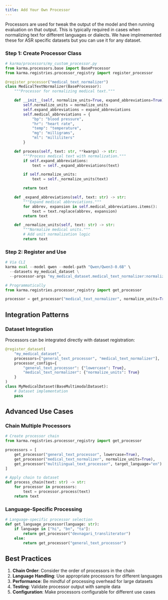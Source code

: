 ```yaml
---
title: Add Your Own Processor
---
```

Processors are used for tweak the output of the model and then running evaluation on that output.
This is typically required in cases when normalizing text for different languages or dialects.
We have implmemented these for ASR specific datasets but you can use it for any dataset.

### Step 1: Create Processor Class

```python
# karma/processors/my_custom_processor.py
from karma.processors.base import BaseProcessor
from karma.registries.processor_registry import register_processor

@register_processor("medical_text_normalizer")
class MedicalTextNormalizer(BaseProcessor):
    """Processor for normalizing medical text."""

    def __init__(self, normalize_units=True, expand_abbreviations=True):
        self.normalize_units = normalize_units
        self.expand_abbreviations = expand_abbreviations
        self.medical_abbreviations = {
            "bp": "blood pressure",
            "hr": "heart rate",
            "temp": "temperature",
            "mg": "milligrams",
            "ml": "milliliters"
        }

    def process(self, text: str, **kwargs) -> str:
        """Process medical text with normalization."""
        if self.expand_abbreviations:
            text = self._expand_abbreviations(text)

        if self.normalize_units:
            text = self._normalize_units(text)

        return text

    def _expand_abbreviations(self, text: str) -> str:
        """Expand medical abbreviations."""
        for abbrev, expansion in self.medical_abbreviations.items():
            text = text.replace(abbrev, expansion)
        return text

    def _normalize_units(self, text: str) -> str:
        """Normalize medical units."""
        # Add unit normalization logic
        return text
```

### Step 2: Register and Use

```python
# Via CLI
karma eval --model qwen --model-path "Qwen/Qwen3-0.6B" \
  --datasets my_medical_dataset \
  --processor-args "my_medical_dataset.medical_text_normalizer:normalize_units=True"

# Programmatically
from karma.registries.processor_registry import get_processor

processor = get_processor("medical_text_normalizer", normalize_units=True)
```

## Integration Patterns

### Dataset Integration

Processors can be integrated directly with dataset registration:

```python
@register_dataset(
    "my_medical_dataset",
    processors=["general_text_processor", "medical_text_normalizer"],
    processor_configs={
        "general_text_processor": {"lowercase": True},
        "medical_text_normalizer": {"normalize_units": True}
    }
)
class MyMedicalDataset(BaseMultimodalDataset):
    # Dataset implementation
    pass
```

## Advanced Use Cases

### Chain Multiple Processors

```python
# Create processor chain
from karma.registries.processor_registry import get_processor

processors = [
    get_processor("general_text_processor", lowercase=True),
    get_processor("medical_text_normalizer", normalize_units=True),
    get_processor("multilingual_text_processor", target_language="en")
]

# Apply chain to dataset
def process_chain(text: str) -> str:
    for processor in processors:
        text = processor.process(text)
    return text
```

### Language-Specific Processing

```python
# Language-specific processor selection
def get_language_processor(language: str):
    if language in ["hi", "bn", "ta"]:
        return get_processor("devnagari_transliterator")
    else:
        return get_processor("general_text_processor")
```

## Best Practices

1. **Chain Order**: Consider the order of processors in the chain
2. **Language Handling**: Use appropriate processors for different languages
3. **Performance**: Be mindful of processing overhead for large datasets
4. **Testing**: Validate processor output with sample data
5. **Configuration**: Make processors configurable for different use cases
